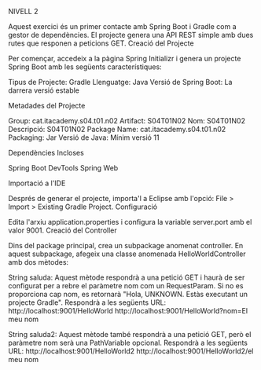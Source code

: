 NIVELL 2

Aquest exercici és un primer contacte amb Spring Boot i Gradle com a gestor de dependències. El projecte genera una API REST simple amb dues rutes que responen a peticions GET. Creació del Projecte

Per començar, accedeix a la pàgina Spring Initializr i genera un projecte Spring Boot amb les següents característiques:

Tipus de Projecte: Gradle
Llenguatge: Java
Versió de Spring Boot: La darrera versió estable

Metadades del Projecte

Group: cat.itacademy.s04.t01.n02
Artifact: S04T01N02
Nom: S04T01N02
Descripció: S04T01N02
Package Name: cat.itacademy.s04.t01.n02
Packaging: Jar
Versió de Java: Mínim versió 11

Dependències Incloses

Spring Boot DevTools
Spring Web

Importació a l'IDE

Després de generar el projecte, importa'l a Eclipse amb l'opció: File > Import > Existing Gradle Project. Configuració

Edita l'arxiu application.properties i configura la variable server.port amb el valor 9001. Creació del Controller

Dins del package principal, crea un subpackage anomenat controller. En aquest subpackage, afegeix una classe anomenada HelloWorldController amb dos mètodes:

String saluda: Aquest mètode respondrà a una petició GET i haurà de ser configurat per a rebre el paràmetre nom com un RequestParam. Si no es proporciona cap nom, es retornarà "Hola, UNKNOWN. Estàs executant un projecte Gradle". Respondrà a les següents URL:
    http://localhost:9001/HelloWorld
    http://localhost:9001/HelloWorld?nom=El meu nom

String saluda2: Aquest mètode també respondrà a una petició GET, però el paràmetre nom serà una PathVariable opcional. Respondrà a les següents URL:
    http://localhost:9001/HelloWorld2
    http://localhost:9001/HelloWorld2/el meu nom

